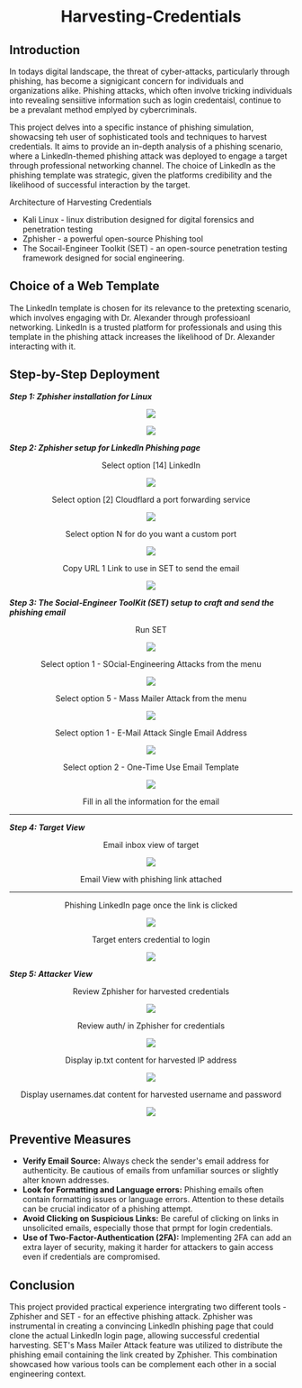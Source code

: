 # <p align="center"> Harvesting-Credentials

## Introduction

In todays digital landscape, the threat of cyber-attacks, particularly through phishing, has become a signigicant concern for individuals and organizations alike. Phishing attacks, which often involve tricking individuals into revealing sensiitive information such as login credentaisl, continue to be a prevalant method emplyed by cybercriminals. 

This project delves into a specific instance of phishing simulation, showacsing teh user of sophisticated tools and techniques to harvest credentials. It aims to provide an in-depth analysis of a phishing scenario, where a LinkedIn-themed phishing attack was deployed to engage a target through professional networking channel. The choice of LinkedIn as the phishing template was strategic, given the platforms credibility and the likelihood of successful interaction by the target. 

Architecture of Harvesting Credentials

- Kali Linux - linux distribution designed for digital forensics and penetration testing
- Zphisher - a powerful open-source Phishing tool
- The Socail-Engineer Toolkit (SET) - an open-source penetration testing framework designed for social engineering.


## Choice of a Web Template

The LinkedIn template is chosen for its relevance to the pretexting scenario, which involves engaging with Dr. Alexander through professioanl networking. LinkedIn is a trusted platform for professionals and using this template in the phishing attack increases the likelihood of Dr. Alexander interacting with it.

## Step-by-Step Deployment

***Step 1: Zphisher installation for Linux***

<p align="center"><img src=images/Picture1.png></p>

<p align="center"><img src=images/Picture2.png></p>

***Step 2: Zphisher setup for LinkedIn Phishing page***

<div align="center">Select option [14] LinkedIn</div>

<p align="center"><img src=images/Picture3.png></p>

<div align="center">Select option [2] Cloudflard a port forwarding service</div>

<p align="center"><img src=images/Picture4.png></p>

<div align="center">Select option N for do you want a custom port</div>

<p align="center"><img src=images/Picture5.png></p>

<div align="center">Copy URL 1 Link to use in SET to send the email</div>

<p align="center"><img src=images/Picture6.png></p>

***Step 3: The Social-Engineer ToolKit (SET) setup to craft and send the phishing email***

<div align="center">Run SET</div>

<p align="center"><img src=images/Picture7.png></p>

<div align="center">Select option 1 - SOcial-Engineering Attacks from the menu</div>

<p align="center"><img src=images/Picture8.png></p>

<div align="center">Select option 5 - Mass Mailer Attack from the menu</div>

<p align="center"><img src=images/Picture9.png></p>

<div align="center">Select option 1 - E-Mail Attack Single Email Address</div>

<p align="center"><img src=images/Picture10.png></p>

<div align="center">Select option 2 - One-Time Use Email Template</div>

<p align="center"><img src=images/Picture11.png></p>

<div align="center">Fill in all the information for the email</div>

-------

***Step 4: Target View***

<div align="center">Email inbox view of target</div>

<p align="center"><img src=images/Picture13.png></p>

<div align="center">Email View with phishing link attached</div>

------

<div align="center">Phishing LinkedIn page once the link is clicked</div>

<p align="center"><img src=images/Picture15.png></p>

<div align="center">Target enters credential to login</div>

<p align="center"><img src=images/Picture16.png></p>

***Step 5: Attacker View***

<div align="center">Review Zphisher for harvested credentials</div>

<p align="center"><img src=images/Picture17.png></p>

<div align="center">Review auth/ in Zphisher for credentials</div>

<p align="center"><img src=images/Picture18.png></p>

<div align="center">Display ip.txt content for harvested IP address</div>

<p align="center"><img src=images/Picture19.png></p>

<div align="center">Display usernames.dat content for harvested username and password</div>

<p align="center"><img src=images/Picture20.png></p>

## Preventive Measures

- <b>Verify Email Source:</b> Always check the sender's email address for authenticity. Be cautious of emails from unfamiliar sources or slightly alter known addresses.
- <b>Look for Formatting and Language errors:</b> Phishing emails often contain formatting issues or language errors. Attention to these details can be crucial indicator of a phishing attempt.
- <b>Avoid Clicking on Suspicious Links:</b> Be careful of clicking on links in unsolicited emails, especially those that prmpt for login credentials.
- <b>Use of Two-Factor-Authentication (2FA):</b> Implementing 2FA can add an extra layer of security, making it harder for attackers to gain access even if credentials are compromised.

## Conclusion

This project provided practical experience intergrating two different tools - Zphisher and SET - for an effective phishing attack. Zphisher was instrumental in creating a convincing LinkedIn phishing page that could clone the actual LinkedIn login page, allowing successful credential harvesting. SET's Mass Mailer Attack feature was utilized to distribute the phishing email containing the link created by Zphisher. This combination showcased how various tools can be complement each other in a social engineering context.
